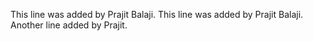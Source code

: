 This line was added by Prajit Balaji.
This line was added by Prajit Balaji.
Another line added by Prajit.
